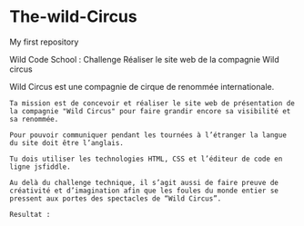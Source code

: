 # The-wild-Circus
My first repository

Wild Code School : Challenge
Réaliser le site web de la compagnie Wild circus

Wild Circus est une compagnie de cirque de renommée internationale.

    Ta mission est de concevoir et réaliser le site web de présentation de la compagnie "Wild Circus" pour faire grandir encore sa visibilité et sa renommée.

    Pour pouvoir communiquer pendant les tournées à l’étranger la langue du site doit être l’anglais.

    Tu dois utiliser les technologies HTML, CSS et l’éditeur de code en ligne jsfiddle.

    Au delà du challenge technique, il s’agit aussi de faire preuve de créativité et d’imagination afin que les foules du monde entier se pressent aux portes des spectacles de “Wild Circus”.

    Resultat :
